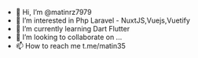 - 👋 Hi, I’m @matinrz7979
- 👀 I’m interested in Php Laravel - NuxtJS,Vuejs,Vuetify
- 🌱 I’m currently learning Dart Flutter
- 💞️ I’m looking to collaborate on ...
- 📫 How to reach me t.me/matin35

<!---
matinrz7979/matinrz7979 is a ✨ special ✨ repository because its `README.md` (this file) appears on your GitHub profile.
You can click the Preview link to take a look at your changes.
--->
